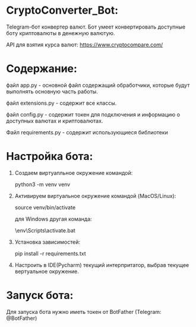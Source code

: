 # CryptoConverter_Bot:
Telegram-бот конвертер валют. Бот умеет конвертировать доступные боту криптовалюты в денежную валютую.

API для взятия курса валют: https://www.cryptocompare.com/

# Содержание:
файл app.py - основной файл содержащий обработчики, которые будут выполнять основную часть работы.

файл extensions.py - содержит все классы.

файл config.py - содержит токен для подключения и информацию о доступных валютах и криптовалютах.

Файл requirements.py - содержит использующиеся библиотеки
# Настройка бота:

1. Создаем виртуапльное окружение командой:
    
    python3 -m venv venv
2. Активируем виртуальное окружение командой (MacOS/Linux):

    source venv/bin/activate
   
    для Windows другая команда:
    
    \env\Scripts\activate.bat
3. Установка зависимостей:
    
    pip install -r requirements.txt
4. Настроить в IDE(Pycharm) текущий интерпритатор, выбрав текущее вертуальное окружение.

# Запуск бота:

Для запуска бота нужно иметь токен от BotFather (Telegram: @BotFather)